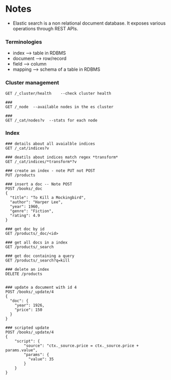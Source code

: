 # Notes

- Elastic search is a non relational document database. It exposes various operations through REST APIs.

### Terminologies
- index --> table in RDBMS
- document --> row/record
- field --> column
- mapping --> schema of a table in RDBMS

### Cluster management

```http request
GET /_cluster/health    --check cluster health

###
GET /_node  --available nodes in the es cluster

###
GET /_cat/nodes?v  --stats for each node
```

### Index
```http request
### details about all avaialble indices
GET /_cat/indices?v

### deatils about indices match regex *transform*
GET /_cat/indices/*transform*?v

### create an index - note PUT not POST
PUT /products

### insert a doc -- Note POST
POST /books/_doc
{
  "title": "To Kill a Mockingbird",
  "author": "Harper Lee",
  "year": 1960,
  "genre": "Fiction",
  "rating": 4.9
}

### get doc by id
GET /products/_doc/<id>

### get all docs in a index
GET /products/_search

### get doc containing a query
GET /products/_search?q=kill

### delete an index
DELETE /products


### update a document with id 4
POST /books/_update/4
{
  "doc": {
    "year": 1926,
    "price": 150
  }
}

### scripted update
POST /books/_update/4
{
    "script": {
        "source": "ctx._source.price = ctx._source.price + params.value",
        "params": {
          "value": 35
        }
    }
}
```
